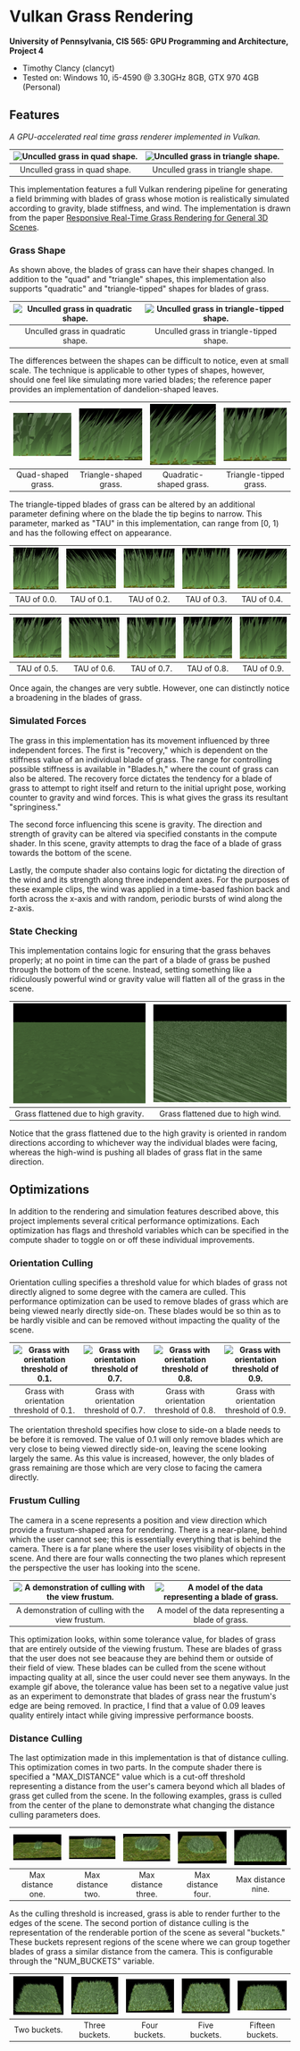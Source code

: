 Vulkan Grass Rendering
========================

**University of Pennsylvania, CIS 565: GPU Programming and Architecture, Project 4**
* Timothy Clancy (clancyt)
* Tested on: Windows 10, i5-4590 @ 3.30GHz 8GB, GTX 970 4GB (Personal)

## Features

*A GPU-accelerated real time grass renderer implemented in Vulkan.*

|![Unculled grass in quad shape.](img/grass_unculled_quad.gif)|![Unculled grass in triangle shape.](img/grass_unculled_tri.gif)|
|:-:|:-:|
|Unculled grass in quad shape.|Unculled grass in triangle shape.|

This implementation features a full Vulkan rendering pipeline for generating a field brimming with blades of grass whose motion is realistically simulated according to gravity, blade stiffness, and wind. The implementation is drawn from the paper [Responsive Real-Time Grass Rendering for General 3D Scenes](https://www.cg.tuwien.ac.at/research/publications/2017/JAHRMANN-2017-RRTG/JAHRMANN-2017-RRTG-draft.pdf).

### Grass Shape

As shown above, the blades of grass can have their shapes changed. In addition to the "quad" and "triangle" shapes, this implementation also supports "quadratic" and "triangle-tipped" shapes for blades of grass.

|![Unculled grass in quadratic shape.](img/grass_unculled_quadratic.gif)|![Unculled grass in triangle-tipped shape.](img/grass_unculled_tritip.gif)|
|:-:|:-:|
|Unculled grass in quadratic shape.|Unculled grass in triangle-tipped shape.|

The differences between the shapes can be difficult to notice, even at small scale. The technique is applicable to other types of shapes, however, should one feel like simulating more varied blades; the reference paper provides an implementation of dandelion-shaped leaves.

|![Quad-shaped grass.](img/quad_shape.PNG)|![Triangle-shaped grass.](img/triangle_shape.PNG)|![Quadratic-shaped grass.](img/quadratic_shape.PNG)|![Triangle-tipped grass.](img/tritip_05_shape.PNG)|
|:-:|:-:|:-:|:-:|
|Quad-shaped grass.|Triangle-shaped grass.|Quadratic-shaped grass.|Triangle-tipped grass.|

The triangle-tipped blades of grass can be altered by an additional parameter defining where on the blade the tip begins to narrow. This parameter, marked as "TAU" in this implementation, can range from [0, 1) and has the following effect on appearance.

|![Triangle-tip with TAU of 0.0.](img/tritip_00_shape.PNG)|![Triangle-tip with TAU of 0.1.](img/tritip_01_shape.PNG)|![Triangle-tip with TAU of 0.2.](img/tritip_02_shape.PNG)|![Triangle-tip with TAU of 0.3.](img/tritip_03_shape.PNG)|![Triangle-tip with TAU of 0.4.](img/tritip_04_shape.PNG)|
|:-:|:-:|:-:|:-:|:-:|
|TAU of 0.0.|TAU of 0.1.|TAU of 0.2.|TAU of 0.3.|TAU of 0.4.|

|![Triangle-tip with TAU of 0.5.](img/tritip_05_shape.PNG)|![Triangle-tip with TAU of 0.6.](img/tritip_06_shape.PNG)|![Triangle-tip with TAU of 0.7.](img/tritip_07_shape.PNG)|![Triangle-tip with TAU of 0.8.](img/tritip_08_shape.PNG)|![Triangle-tip with TAU of 0.9.](img/tritip_09_shape.PNG)|
|:-:|:-:|:-:|:-:|:-:|
|TAU of 0.5.|TAU of 0.6.|TAU of 0.7.|TAU of 0.8.|TAU of 0.9.|

Once again, the changes are very subtle. However, one can distinctly notice a broadening in the blades of grass.

### Simulated Forces

The grass in this implementation has its movement influenced by three independent forces. The first is "recovery," which is dependent on the stiffness value of an individual blade of grass. The range for controlling possible stiffness is available in "Blades.h," where the count of grass can also be altered. The recovery force dictates the tendency for a blade of grass to attempt to right itself and return to the initial upright pose, working counter to gravity and wind forces. This is what gives the grass its resultant "springiness."

The second force influencing this scene is gravity. The direction and strength of gravity can be altered via specified constants in the compute shader. In this scene, gravity attempts to drag the face of a blade of grass towards the bottom of the scene.

Lastly, the compute shader also contains logic for dictating the direction of the wind and its strength along three independent axes. For the purposes of these example clips, the wind was applied in a time-based fashion back and forth across the x-axis and with random, periodic bursts of wind along the z-axis.

### State Checking

This implementation contains logic for ensuring that the grass behaves properly; at no point in time can the part of a blade of grass be pushed through the bottom of the scene. Instead, setting something like a ridiculously powerful wind or gravity value will flatten all of the grass in the scene.

|![Grass flattened due to high gravity.](img/gravity_flat.PNG)|![Grass flattened due to high wind.](img/wind_flat.PNG)|
|:-:|:-:|
|Grass flattened due to high gravity.|Grass flattened due to high wind.|

Notice that the grass flattened due to the high gravity is oriented in random directions according to whichever way the individual blades were facing, whereas the high-wind is pushing all blades of grass flat in the same direction.

## Optimizations

In addition to the rendering and simulation features described above, this project implements several critical performance optimizations. Each optimization has flags and threshold variables which can be specified in the compute shader to toggle on or off these individual improvements.

### Orientation Culling

Orientation culling specifies a threshold value for which blades of grass not directly aligned to some degree with the camera are culled. This performance optimization can be used to remove blades of grass which are being viewed nearly directly side-on. These blades would be so thin as to be hardly visible and can be removed without impacting the quality of the scene.

|![Grass with orientation threshold of 0.1.](img/grass_orientation_culled_01.gif)|![Grass with orientation threshold of 0.7.](img/grass_orientation_culled_07.gif)|![Grass with orientation threshold of 0.8.](img/grass_orientation_culled_08.gif)|![Grass with orientation threshold of 0.9.](img/grass_orientation_culled_09.gif)|
|:-:|:-:|:-:|:-:|
|Grass with orientation threshold of 0.1.|Grass with orientation threshold of 0.7.|Grass with orientation threshold of 0.8.|Grass with orientation threshold of 0.9.|

The orientation threshold specifies how close to side-on a blade needs to be before it is removed. The value of 0.1 will only remove blades which are very close to being viewed directly side-on, leaving the scene looking largely the same. As this value is increased, however, the only blades of grass remaining are those which are very close to facing the camera directly.

### Frustum Culling

The camera in a scene represents a position and view direction which provide a frustum-shaped area for rendering. There is a near-plane, behind which the user cannot see; this is essentially everything that is behind the camera. There is a far plane where the user loses visibility of objects in the scene. And there are four walls connecting the two planes which represent the perspective the user has looking into the scene.

|![A demonstration of culling with the view frustum.](img/grass_frustum_culled.gif)|![A model of the data representing a blade of grass.](img/blade_model.jpg)|
|:-:|:-:|
|A demonstration of culling with the view frustum.|A model of the data representing a blade of grass.|

This optimization looks, within some tolerance value, for blades of grass that are entirely outside of the viewing frustum. These are blades of grass that the user does not see beacause they are behind them or outside of their field of view. These blades can be culled from the scene without impacting quality at all, since the user could never see them anyways. In the example gif above, the tolerance value has been set to a negative value just as an experiment to demonstrate that blades of grass near the frustum's edge are being removed. In practice, I find that a value of 0.09 leaves quality entirely intact while giving impressive performance boosts.

### Distance Culling

The last optimization made in this implementation is that of distance culling. This optimization comes in two parts. In the compute shader there is specified a "MAX_DISTANCE" value which is a cut-off threshold representing a distance from the user's camera beyond which all blades of grass get culled from the scene. In the following examples, grass is culled from the center of the plane to demonstrate what changing the distance culling parameters does.

|![Culled to a maximum distance of 1.](img/distance_cull_1.PNG)|![Culled to a maximum distance of 2.](img/distance_cull_2.PNG)|![Culled to a maximum distance of 3.](img/distance_cull_3.PNG)|![Culled to a maximum distance of 4.](img/distance_cull_4.PNG)|![Culled to a maximum distance of 9.](img/distance_cull_9.PNG)|
|:-:|:-:|:-:|:-:|:-:|
|Max distance one.|Max distance two.|Max distance three.|Max distance four.|Max distance nine.|

As the culling threshold is increased, grass is able to render further to the edges of the scene. The second portion of distance culling is the representation of the renderable portion of the scene as several "buckets." These buckets represent regions of the scene where we can group together blades of grass a similar distance from the camera. This is configurable through the "NUM_BUCKETS" variable.

|![Two buckets.](img/distance_cull_10_2b.PNG)|![Three buckets.](img/distance_cull_10_3b.PNG)|![Four buckets.](img/distance_cull_10_4b.PNG)|![Five buckets.](img/distance_cull_10_5b.PNG)|![Fifteen buckets.](img/distance_cull_10_15b.PNG)|
|:-:|:-:|:-:|:-:|:-:|
|Two buckets.|Three buckets.|Four buckets.|Five buckets.|Fifteen buckets.|


